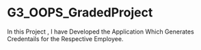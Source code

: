 # G3_OOPS_GradedProject
In this Project , I have Developed the Application Which Generates Credentails for the Respective Employee.
